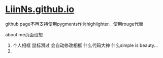 # [LiinNs.github.io](https://LiinNs.github.io)

github page不再支持使用pygments作为highlighter，使用rouge代替

about me页面设想
1. 个人相框 鼠标滑过 会自动修改相框 什么代码大神 什么simple is beauty...
2. 
